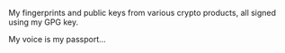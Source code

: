 My fingerprints and public keys from various crypto products, all signed
using my GPG key.

My voice is my passport...
